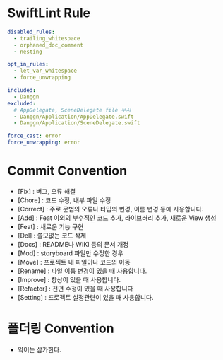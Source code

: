# SwiftLint Rule

```yml
disabled_rules:
  - trailing_whitespace
  - orphaned_doc_comment
  - nesting

opt_in_rules:
  - let_var_whitespace
  - force_unwrapping

included:
  - Danggn
excluded:
  # AppDelegate, SceneDelegate file 무시
  - Danggn/Application/AppDelegate.swift
  - Danggn/Application/SceneDelegate.swift

force_cast: error
force_unwrapping: error
```

# Commit Convention

- [Fix] : 버그, 오류 해결
- [Chore] : 코드 수정, 내부 파일 수정
- [Correct] : 주로 문법의 오류나 타입의 변경, 이름 변경 등에 사용합니다.
- [Add] : Feat 이외의 부수적인 코드 추가, 라이브러리 추가, 새로운 View 생성
- [Feat] : 새로운 기능 구현
- [Del] : 쓸모없는 코드 삭제
- [Docs] : README나 WIKI 등의 문서 개정
- [Mod] : storyboard 파일만 수정한 경우
- [Move] : 프로젝트 내 파일이나 코드의 이동
- [Rename] : 파일 이름 변경이 있을 때 사용합니다.
- [Improve] : 향상이 있을 때 사용합니다.
- [Refactor] : 전면 수정이 있을 때 사용합니다
- [Setting] : 프로젝트 설정관련이 있을 때 사용합니다.

# 폴더링 Convention

- 약어는 삼가한다.
